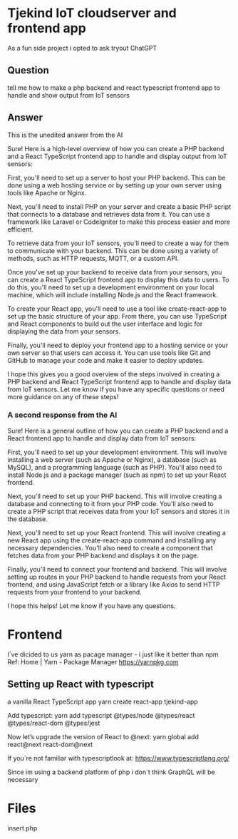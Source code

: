 # Tjekind IoT cloudserver and frontend app

As a fun side project i opted to ask tryout ChatGPT

## Question
tell me how to make a php backend and react typescript frontend app to handle and show output from IoT sensors

## Answer
This is the unedited answer from the AI

Sure! Here is a high-level overview of how you can create a PHP backend and a React TypeScript frontend app to handle and display output from IoT sensors:

First, you'll need to set up a server to host your PHP backend. This can be done using a web hosting service or by setting up your own server using tools like Apache or Nginx.

Next, you'll need to install PHP on your server and create a basic PHP script that connects to a database and retrieves data from it. You can use a framework like Laravel or CodeIgniter to make this process easier and more efficient.

To retrieve data from your IoT sensors, you'll need to create a way for them to communicate with your backend. This can be done using a variety of methods, such as HTTP requests, MQTT, or a custom API.

Once you've set up your backend to receive data from your sensors, you can create a React TypeScript frontend app to display this data to users. To do this, you'll need to set up a development environment on your local machine, which will include installing Node.js and the React framework.

To create your React app, you'll need to use a tool like create-react-app to set up the basic structure of your app. From there, you can use TypeScript and React components to build out the user interface and logic for displaying the data from your sensors.

Finally, you'll need to deploy your frontend app to a hosting service or your own server so that users can access it. You can use tools like Git and GitHub to manage your code and make it easier to deploy updates.

I hope this gives you a good overview of the steps involved in creating a PHP backend and React TypeScript frontend app to handle and display data from IoT sensors. Let me know if you have any specific questions or need more guidance on any of these steps!

### A second response from the AI

Sure! Here is a general outline of how you can create a PHP backend and a React frontend app to handle and display data from IoT sensors:

First, you'll need to set up your development environment. This will involve installing a web server (such as Apache or Nginx), a database (such as MySQL), and a programming language (such as PHP). You'll also need to install Node.js and a package manager (such as npm) to set up your React frontend.

Next, you'll need to set up your PHP backend. This will involve creating a database and connecting to it from your PHP code. You'll also need to create a PHP script that receives data from your IoT sensors and stores it in the database.

Next, you'll need to set up your React frontend. This will involve creating a new React app using the create-react-app command and installing any necessary dependencies. You'll also need to create a component that fetches data from your PHP backend and displays it on the page.

Finally, you'll need to connect your frontend and backend. This will involve setting up routes in your PHP backend to handle requests from your React frontend, and using JavaScript fetch or a library like Axios to send HTTP requests from your frontend to your backend.

I hope this helps! Let me know if you have any questions.








# Frontend

I´ve dicided to us yarn as pacage manager - i just like it better than npm<br/>
Ref: Home | Yarn - Package Manager https://yarnpkg.com

## Setting up React with typescript
a vanilla React TypeScript app
    yarn create react-app tjekind-app

Add typescript:
    yarn add typescript @types/node @types/react @types/react-dom @types/jest

Now let’s upgrade the version of React to @next:
    yarn global add react@next react-dom@next

If you´re not familiar with typescriptlook at:
https://www.typescriptlang.org/

Since im using a backend platform of php i don´t think GraphQL will be necessary

# Files
insert.php